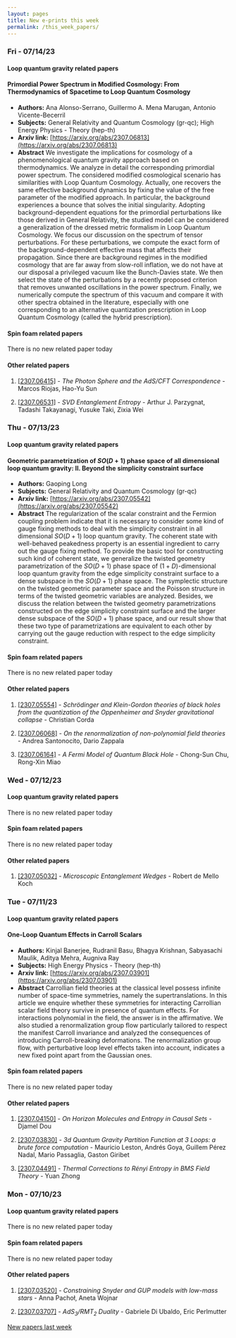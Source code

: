```yaml
---
layout: pages
title: New e-prints this week
permalink: /this_week_papers/
---
```




### Fri - 07/14/23

#### Loop quantum gravity related papers

#### **Primordial Power Spectrum in Modified Cosmology: From Thermodynamics of  Spacetime to Loop Quantum Cosmology**
 - **Authors:** Ana Alonso-Serrano, Guillermo A. Mena Marugan, Antonio Vicente-Becerril
 - **Subjects:** General Relativity and Quantum Cosmology (gr-qc); High Energy Physics - Theory (hep-th)
 - **Arxiv link:** [https://arxiv.org/abs/2307.06813](https://arxiv.org/abs/2307.06813)
 - **Abstract**
 We investigate the implications for cosmology of a phenomenological quantum gravity approach based on thermodynamics. We analyze in detail the corresponding primordial power spectrum. The considered modified cosmological scenario has similarities with Loop Quantum Cosmology. Actually, one recovers the same effective background dynamics by fixing the value of the free parameter of the modified approach. In particular, the background experiences a bounce that solves the initial singularity. Adopting background-dependent equations for the primordial perturbations like those derived in General Relativity, the studied model can be considered a generalization of the dressed metric formalism in Loop Quantum Cosmology. We focus our discussion on the spectrum of tensor perturbations. For these perturbations, we compute the exact form of the background-dependent effective mass that affects their propagation. Since there are background regimes in the modified cosmology that are far away from slow-roll inflation, we do not have at our disposal a privileged vacuum like the Bunch-Davies state. We then select the state of the perturbations by a recently proposed criterion that removes unwanted oscillations in the power spectrum. Finally, we numerically compute the spectrum of this vacuum and compare it with other spectra obtained in the literature, especially with one corresponding to an alternative quantization prescription in Loop Quantum Cosmology (called the hybrid prescription). 

#### Spin foam related papers

There is no new related paper today 



#### Other related papers

1. [[2307.06415]](https://arxiv.org/abs/2307.06415) - *The Photon Sphere and the AdS/CFT Correspondence* - Marcos Riojas, Hao-Yu Sun

1. [[2307.06531]](https://arxiv.org/abs/2307.06531) - *SVD Entanglement Entropy* - Arthur J. Parzygnat, Tadashi Takayanagi, Yusuke Taki, Zixia Wei



### Thu - 07/13/23

#### Loop quantum gravity related papers

#### **Geometric parametrization of $SO(D+1)$ phase space of all dimensional  loop quantum gravity: II. Beyond the simplicity constraint surface**
 - **Authors:** Gaoping Long
 - **Subjects:** General Relativity and Quantum Cosmology (gr-qc)
 - **Arxiv link:** [https://arxiv.org/abs/2307.05542](https://arxiv.org/abs/2307.05542)
 - **Abstract**
 The regularization of the scalar constraint and the Fermion coupling problem indicate that it is necessary to consider some kind of gauge fixing methods to deal with the simplicity constraint in all dimensional $SO(D+1)$ loop quantum gravity. The coherent state with well-behaved peakedness property is an essential ingredient to carry out the gauge fixing method. To provide the basic tool for constructing such kind of coherent state, we generalize the twisted geometry parametrization of the $SO(D+1)$ phase space of $(1+D)$-dimensional loop quantum gravity from the edge simplicity constraint surface to a dense subspace in the $SO(D+1)$ phase space. The symplectic structure on the twisted geometric parameter space and the Poisson structure in terms of the twisted geometric variables are analyzed. Besides, we discuss the relation between the twisted geometry parametrizations constructed on the edge simplicity constraint surface and the larger dense subspace of the $SO(D+1)$ phase space, and our result show that these two type of parametrizations are equivalent to each other by carrying out the gauge reduction with respect to the edge simplicity constraint. 

#### Spin foam related papers

There is no new related paper today 



#### Other related papers

1. [[2307.05554]](https://arxiv.org/abs/2307.05554) - *Schrödinger and Klein-Gordon theories of black holes from the  quantization of the Oppenheimer and Snyder gravitational collapse* - Christian Corda

1. [[2307.06068]](https://arxiv.org/abs/2307.06068) - *On the renormalization of non-polynomial field theories* - Andrea Santonocito, Dario Zappala

1. [[2307.06164]](https://arxiv.org/abs/2307.06164) - *A Fermi Model of Quantum Black Hole* - Chong-Sun Chu, Rong-Xin Miao



### Wed - 07/12/23

#### Loop quantum gravity related papers

There is no new related paper today 

#### Spin foam related papers

There is no new related paper today 



#### Other related papers

1. [[2307.05032]](https://arxiv.org/abs/2307.05032) - *Microscopic Entanglement Wedges* - Robert de Mello Koch



### Tue - 07/11/23

#### Loop quantum gravity related papers

#### **One-Loop Quantum Effects in Carroll Scalars**
 - **Authors:** Kinjal Banerjee, Rudranil Basu, Bhagya Krishnan, Sabyasachi Maulik, Aditya Mehra, Augniva Ray
 - **Subjects:** High Energy Physics - Theory (hep-th)
 - **Arxiv link:** [https://arxiv.org/abs/2307.03901](https://arxiv.org/abs/2307.03901)
 - **Abstract**
 Carrollian field theories at the classical level possess infinite number of space-time symmetries, namely the supertranslations. In this article we enquire whether these symmetries for interacting Carrollian scalar field theory survive in presence of quantum effects. For interactions polynomial in the field, the answer is in the affirmative. We also studied a renormalization group flow particularly tailored to respect the manifest Carroll invariance and analyzed the consequences of introducing Carroll-breaking deformations. The renormalization group flow, with perturbative loop level effects taken into account, indicates a new fixed point apart from the Gaussian ones. 

#### Spin foam related papers

There is no new related paper today 



#### Other related papers

1. [[2307.04150]](https://arxiv.org/abs/2307.04150) - *On Horizon Molecules and Entropy in Causal Sets* - Djamel Dou

1. [[2307.03830]](https://arxiv.org/abs/2307.03830) - *3d Quantum Gravity Partition Function at 3 Loops: a brute force  computation* - Mauricio Leston, Andrés Goya, Guillem Pérez Nadal, Mario Passaglia, Gaston Giribet

1. [[2307.04491]](https://arxiv.org/abs/2307.04491) - *Thermal Corrections to Rényi Entropy in BMS Field Theory* - Yuan Zhong



### Mon - 07/10/23

#### Loop quantum gravity related papers

There is no new related paper today 

#### Spin foam related papers

There is no new related paper today 



#### Other related papers

1. [[2307.03520]](https://arxiv.org/abs/2307.03520) - *Constraining Snyder and GUP models with low-mass stars* - Anna Pachoł, Aneta Wojnar

1. [[2307.03707]](https://arxiv.org/abs/2307.03707) - *AdS$_3$/RMT$_2$ Duality* - Gabriele Di Ubaldo, Eric Perlmutter






[New papers last week]({{site.url}}/archived/weekly/pre-prints/2023/07/10/archived_weekly_papers.html)